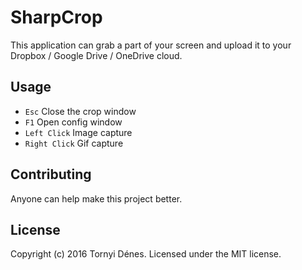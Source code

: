 ﻿# SharpCrop

This application can grab a part of your screen and upload it to your Dropbox / Google Drive / OneDrive cloud.

## Usage

* `Esc` Close the crop window
* `F1` Open config window
* `Left Click` Image capture
* `Right Click` Gif capture

## Contributing

Anyone can help make this project better.

## License

Copyright (c) 2016 Tornyi Dénes. Licensed under the MIT license.
